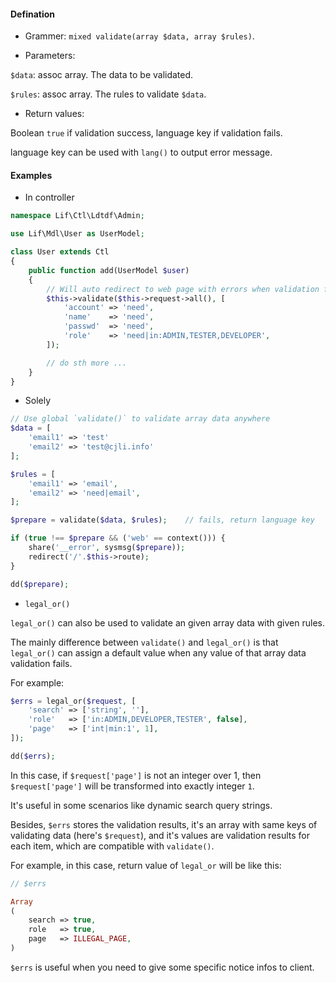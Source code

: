 #### Defination

- Grammer: `mixed validate(array $data, array $rules)`.

- Parameters:

`$data`: assoc array. The data to be validated.

`$rules`: assoc array. The rules to validate `$data`.

- Return values:

Boolean `true` if validation success, language key if validation fails.

language key can be used with `lang()` to output error message.

#### Examples

- In controller

``` php
namespace Lif\Ctl\Ldtdf\Admin;

use Lif\Mdl\User as UserModel;

class User extends Ctl
{
    public function add(UserModel $user)
    {
        // Will auto redirect to web page with errors when validation fails
        $this->validate($this->request->all(), [
            'account' => 'need',
            'name'    => 'need',
            'passwd'  => 'need',
            'role'    => 'need|in:ADMIN,TESTER,DEVELOPER',
        ]);

        // do sth more ...
    }
}
```

- Solely

``` php
// Use global `validate()` to validate array data anywhere
$data = [
    'email1' => 'test'
    'email2' => 'test@cjli.info'
];

$rules = [
    'email1' => 'email',
    'email2' => 'need|email',
];

$prepare = validate($data, $rules);    // fails, return language key

if (true !== $prepare && ('web' == context())) {
    share('__error', sysmsg($prepare));
    redirect('/'.$this->route);
}

dd($prepare);
```
- `legal_or()`

`legal_or()` can also be used to validate an given array data with given rules.

The mainly difference between `validate()` and `legal_or()` is that `legal_or()` can assign a default value when any value of that array data validation fails.

For example:

``` php
$errs = legal_or($request, [
    'search' => ['string', ''],
    'role'   => ['in:ADMIN,DEVELOPER,TESTER', false],
    'page'   => ['int|min:1', 1],
]);

dd($errs);
```

In this case, if `$request['page']` is not an integer over 1, then `$request['page']` will be transformed into exactly integer `1`.

It's useful in some scenarios like dynamic search query strings.

Besides, `$errs` stores the validation results, it's an array with same keys of validating data (here's `$request`), and it's values are validation results for each item, which are compatible with `validate()`.

For example, in this case, return value of `legal_or` will be like this:

``` php
// $errs

Array
(
    search => true,
    role   => true,
    page   => ILLEGAL_PAGE,
)
```

`$errs` is useful when you need to give some specific notice infos to client.
